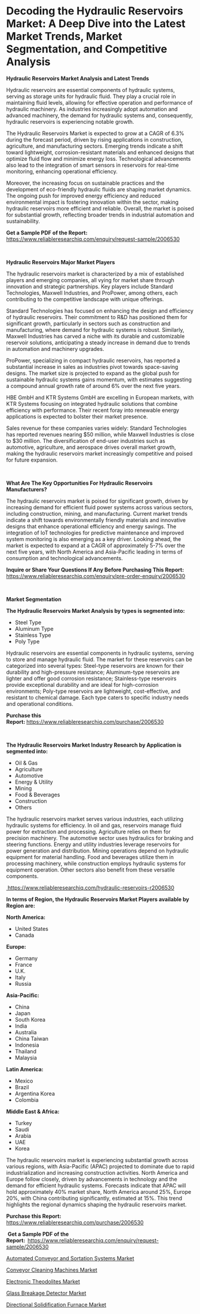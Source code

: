 <p><h1>Decoding the Hydraulic Reservoirs Market: A Deep Dive into the Latest Market Trends, Market Segmentation, and Competitive Analysis</h1></p><p><strong>Hydraulic Reservoirs Market Analysis and Latest Trends</strong></p>
<p><p>Hydraulic reservoirs are essential components of hydraulic systems, serving as storage units for hydraulic fluid. They play a crucial role in maintaining fluid levels, allowing for effective operation and performance of hydraulic machinery. As industries increasingly adopt automation and advanced machinery, the demand for hydraulic systems and, consequently, hydraulic reservoirs is experiencing notable growth.</p><p>The Hydraulic Reservoirs Market is expected to grow at a CAGR of 6.3% during the forecast period, driven by rising applications in construction, agriculture, and manufacturing sectors. Emerging trends indicate a shift toward lightweight, corrosion-resistant materials and enhanced designs that optimize fluid flow and minimize energy loss. Technological advancements also lead to the integration of smart sensors in reservoirs for real-time monitoring, enhancing operational efficiency.</p><p>Moreover, the increasing focus on sustainable practices and the development of eco-friendly hydraulic fluids are shaping market dynamics. The ongoing push for improved energy efficiency and reduced environmental impact is fostering innovation within the sector, making hydraulic reservoirs more efficient and reliable. Overall, the market is poised for substantial growth, reflecting broader trends in industrial automation and sustainability.</p></p>
<p><strong>Get a Sample PDF of the Report:&nbsp;</strong> <a href="https://www.reliableresearchiq.com/enquiry/request-sample/2006530?utm_campaign=1121&utm_medium=2&utm_source=Github&utm_content=ia&utm_term=20022025&utm_id=hydraulic-reservoirs">https://www.reliableresearchiq.com/enquiry/request-sample/2006530</a></p>
<p>&nbsp;</p>
<p><strong>Hydraulic Reservoirs Major Market Players</strong></p>
<p><p>The hydraulic reservoirs market is characterized by a mix of established players and emerging companies, all vying for market share through innovation and strategic partnerships. Key players include Standard Technologies, Maxwell Industries, and ProPower, among others, each contributing to the competitive landscape with unique offerings.</p><p>Standard Technologies has focused on enhancing the design and efficiency of hydraulic reservoirs. Their commitment to R&D has positioned them for significant growth, particularly in sectors such as construction and manufacturing, where demand for hydraulic systems is robust. Similarly, Maxwell Industries has carved a niche with its durable and customizable reservoir solutions, anticipating a steady increase in demand due to trends in automation and machinery upgrades.</p><p>ProPower, specializing in compact hydraulic reservoirs, has reported a substantial increase in sales as industries pivot towards space-saving designs. The market size is projected to expand as the global push for sustainable hydraulic systems gains momentum, with estimates suggesting a compound annual growth rate of around 6% over the next five years.</p><p>HBE GmbH and KTR Systems GmbH are excelling in European markets, with KTR Systems focusing on integrated hydraulic solutions that combine efficiency with performance. Their recent foray into renewable energy applications is expected to bolster their market presence.</p><p>Sales revenue for these companies varies widely: Standard Technologies has reported revenues nearing $50 million, while Maxwell Industries is close to $30 million. The diversification of end-user industries such as automotive, agriculture, and aerospace drives overall market growth, making the hydraulic reservoirs market increasingly competitive and poised for future expansion.</p></p>
<p>&nbsp;</p>
<p><strong>What Are The Key Opportunities For Hydraulic Reservoirs Manufacturers?</strong></p>
<p><p>The hydraulic reservoirs market is poised for significant growth, driven by increasing demand for efficient fluid power systems across various sectors, including construction, mining, and manufacturing. Current market trends indicate a shift towards environmentally friendly materials and innovative designs that enhance operational efficiency and energy savings. The integration of IoT technologies for predictive maintenance and improved system monitoring is also emerging as a key driver. Looking ahead, the market is expected to expand at a CAGR of approximately 5-7% over the next five years, with North America and Asia-Pacific leading in terms of consumption and technological advancements.</p></p>
<p><strong>Inquire or Share Your Questions If Any Before Purchasing This Report:</strong> <a href="https://www.reliableresearchiq.com/enquiry/pre-order-enquiry/2006530?utm_campaign=1121&utm_medium=2&utm_source=Github&utm_content=ia&utm_term=20022025&utm_id=hydraulic-reservoirs">https://www.reliableresearchiq.com/enquiry/pre-order-enquiry/2006530</a></p>
<p>&nbsp;</p>
<p><strong>Market Segmentation</strong></p>
<p><strong>The Hydraulic Reservoirs Market Analysis by types is segmented into:</strong></p>
<p><ul><li>Steel Type</li><li>Aluminum Type</li><li>Stainless Type</li><li>Poly Type</li></ul></p>
<p><p>Hydraulic reservoirs are essential components in hydraulic systems, serving to store and manage hydraulic fluid. The market for these reservoirs can be categorized into several types: Steel-type reservoirs are known for their durability and high-pressure resistance; Aluminum-type reservoirs are lighter and offer good corrosion resistance; Stainless-type reservoirs provide exceptional durability and are ideal for high-corrosion environments; Poly-type reservoirs are lightweight, cost-effective, and resistant to chemical damage. Each type caters to specific industry needs and operational conditions.</p></p>
<p><strong>Purchase this Report:&nbsp;</strong><a href="https://www.reliableresearchiq.com/purchase/2006530?utm_campaign=1121&utm_medium=2&utm_source=Github&utm_content=ia&utm_term=20022025&utm_id=hydraulic-reservoirs">https://www.reliableresearchiq.com/purchase/2006530</a></p>
<p>&nbsp;</p>
<p><strong>The Hydraulic Reservoirs Market Industry Research by Application is segmented into:</strong></p>
<p><ul><li>Oil & Gas</li><li>Agriculture</li><li>Automotive</li><li>Energy & Utility</li><li>Mining</li><li>Food & Beverages</li><li>Construction</li><li>Others</li></ul></p>
<p><p>The hydraulic reservoirs market serves various industries, each utilizing hydraulic systems for efficiency. In oil and gas, reservoirs manage fluid power for extraction and processing. Agriculture relies on them for precision machinery. The automotive sector uses hydraulics for braking and steering functions. Energy and utility industries leverage reservoirs for power generation and distribution. Mining operations depend on hydraulic equipment for material handling. Food and beverages utilize them in processing machinery, while construction employs hydraulic systems for equipment operation. Other sectors also benefit from these versatile components.</p></p>
<p><a href="https://www.reliableresearchiq.com/hydraulic-reservoirs-r2006530?utm_campaign=1121&utm_medium=2&utm_source=Github&utm_content=ia&utm_term=20022025&utm_id=hydraulic-reservoirs">&nbsp;https://www.reliableresearchiq.com/hydraulic-reservoirs-r2006530</a></p>
<p><strong>In terms of Region, the Hydraulic Reservoirs Market Players available by Region are:</strong></p>
<p>
    <p> <strong> North America: </strong>
        <ul>
            <li>United States</li>
            <li>Canada</li>
        </ul>
        </p> 
    <p> <strong> Europe: </strong>
        <ul>
            <li>Germany</li>
            <li>France</li>
            <li>U.K.</li>
            <li>Italy</li>
            <li>Russia</li>
        </ul>
        </p> 
    <p> <strong> Asia-Pacific: </strong>
        <ul>
            <li>China</li>
            <li>Japan</li>
            <li>South Korea</li>
            <li>India</li>
            <li>Australia</li>
            <li>China Taiwan</li>
            <li>Indonesia</li>
            <li>Thailand</li>
            <li>Malaysia</li>
        </ul>
        </p> 
    <p> <strong> Latin America: </strong>
        <ul>
            <li>Mexico</li>
            <li>Brazil</li>
            <li>Argentina Korea</li>
            <li>Colombia</li>
        </ul>
        </p> 
    <p> <strong> Middle East & Africa: </strong>
        <ul>
            <li>Turkey</li>
            <li>Saudi</li>
            <li>Arabia</li>
            <li>UAE</li>
            <li>Korea</li>
        </ul>
    </p>
    </p>
<p><p>The hydraulic reservoirs market is experiencing substantial growth across various regions, with Asia-Pacific (APAC) projected to dominate due to rapid industrialization and increasing construction activities. North America and Europe follow closely, driven by advancements in technology and the demand for efficient hydraulic systems. Forecasts indicate that APAC will hold approximately 40% market share, North America around 25%, Europe 20%, with China contributing significantly, estimated at 15%. This trend highlights the regional dynamics shaping the hydraulic reservoirs market.</p></p>
<p><strong>Purchase this Report: </strong><a href="https://www.reliableresearchiq.com/purchase/2006530?utm_campaign=1121&utm_medium=2&utm_source=Github&utm_content=ia&utm_term=20022025&utm_id=hydraulic-reservoirs">https://www.reliableresearchiq.com/purchase/2006530</a></p>
<p>&nbsp;<strong>Get a Sample PDF of the Report:&nbsp;&nbsp;</strong><a href="https://www.reliableresearchiq.com/enquiry/request-sample/2006530?utm_campaign=1121&utm_medium=2&utm_source=Github&utm_content=ia&utm_term=20022025&utm_id=hydraulic-reservoirs">https://www.reliableresearchiq.com/enquiry/request-sample/2006530</a></p>
<p><strong></strong></p>
<p><p><a href="https://github.com/ritooesiaba/Market-Research-Report-List-1/blob/main/automated-conveyor-and-sortation-systems-market.md?utm_campaign=1121&utm_medium=2&utm_source=Github&utm_content=ia&utm_term=20022025&utm_id=hydraulic-reservoirs">Automated Conveyor and Sortation Systems Market</a></p><p><a href="https://github.com/sawrovpipolo/Market-Research-Report-List-1/blob/main/conveyor-cleaning-machines-market.md?utm_campaign=1121&utm_medium=2&utm_source=Github&utm_content=ia&utm_term=20022025&utm_id=hydraulic-reservoirs">Conveyor Cleaning Machines Market</a></p><p><a href="https://github.com/aarajlyre/Market-Research-Report-List-1/blob/main/electronic-theodolites-market.md?utm_campaign=1121&utm_medium=2&utm_source=Github&utm_content=ia&utm_term=20022025&utm_id=hydraulic-reservoirs">Electronic Theodolites Market</a></p><p><a href="https://github.com/zsibaqalia/Market-Research-Report-List-1/blob/main/glass-breakage-detector-market.md?utm_campaign=1121&utm_medium=2&utm_source=Github&utm_content=ia&utm_term=20022025&utm_id=hydraulic-reservoirs">Glass Breakage Detector Market</a></p><p><a href="https://github.com/raaschadonle/Market-Research-Report-List-1/blob/main/directional-solidification-furnace-market.md?utm_campaign=1121&utm_medium=2&utm_source=Github&utm_content=ia&utm_term=20022025&utm_id=hydraulic-reservoirs">Directional Solidification Furnace Market</a></p></p>